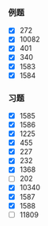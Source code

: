 ### 例题
- [x] 272
- [x] 10082
- [x] 401
- [x] 340
- [x] 1583
- [x] 1584
### 习题
- [x] 1585
- [x] 1586
- [x] 1225
- [x] 455
- [x] 227
- [x] 232
- [x] 1368
- [ ] 202
- [x] 10340
- [x] 1587
- [x] 1588
- [ ] 11809
